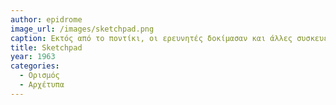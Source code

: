 ```yaml
---
author: epidrome
image_url: /images/sketchpad.png
caption: Εκτός από το ποντίκι, οι ερευνητές δοκίμασαν και άλλες συσκευές εισόδου όπως την πένα, η οποία επιτρέπει τόσο άμεση όσο και έμμεση διάδραση. Η πένα αν και φαίνεται πιο φυσική στη χρήση για τον άνθρωπο, αποδείχτηκε πως έχει το μειονέκτημα της μικρότερης ακρίβειας καθώς και της κούρασης του χεριού σε σχέση με το ποντίκι.
title: Sketchpad
year: 1963
categories:
  - Ορισμός
  - Αρχέτυπα
---
```

